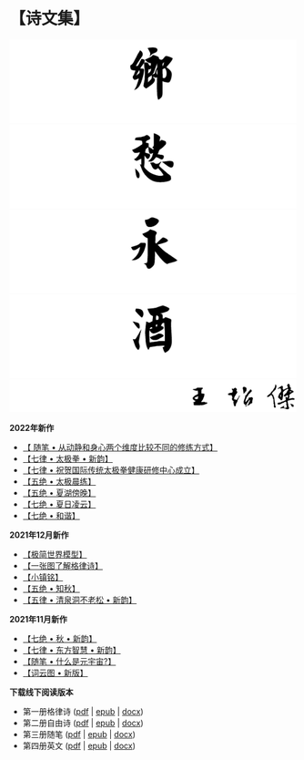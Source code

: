 # 【诗文集】

![乡](_static/images/xiang.PNG)
![愁](_static/images/chou.PNG)
![永](_static/images/yong.PNG)
![酒](_static/images/jiu.PNG)
![作者王超杰](_static/images/signature.PNG)

**2022年新作**

- [【 随笔 • 从动静和身心两个维度比较不同的修练方式】](03_proses/04_health/22.md)
- [【七律 • 太极拳 • 新韵】](01_classic_poems/04_qi_lv/19.md)
- [【七律 • 祝贺国际传统太极拳健康研修中心成立】](01_classic_poems/04_qi_lv/20.md)
- [【五绝 • 太极晨练】](01_classic_poems/01_wu_jue/48.md)
- [【五绝 • 夏湖傍晚】](01_classic_poems/01_wu_jue/47.md)
- [【七绝 • 夏日凌云】](01_classic_poems/03_qi_jue/42.md)
- [【七绝 • 和谐】](01_classic_poems/03_qi_jue/43.md)

**2021年12月新作**

- [【极简世界模型】](03_proses/01_politics/30.md)
- [【一张图了解格律诗】](03_proses/07_poetry/12.md)
- [【小镇铭】](003_xiao_zhen.md)
- [【五绝 • 知秋】](01_classic_poems/01_wu_jue/46.md)
- [【五律 • 清泉洞不老松 • 新韵】](01_classic_poems/02_wu_lv/11.md)

**2021年11月新作**

- [【七绝 • 秋 • 新韵】](01_classic_poems/03_qi_jue/41.md)
- [【七律 • 东方智慧 • 新韵】](01_classic_poems/04_qi_lv/18.md)
- [【随笔 • 什么是元宇宙?】](03_proses/01_politics/35.md)
- [【词云图 • 新版】](005_word_cloud.md)

**下载线下阅读版本**

- 第一册格律诗 ([pdf](https://www.wcj365.xyz/offline/01_classic_poems.pdf) | [epub](https://www.wcj365.xyz/offline/01_classic_poems.epub) | [docx](https://www.wcj365.xyz/offline/01_classic_poems.docx))
- 第二册自由诗 ([pdf](https://www.wcj365.xyz/offline/02_modern_poems.pdf) | [epub](https://www.wcj365.xyz/offline/02_modern_poems.epub) | [docx](https://www.wcj365.xyz/offline/02_modern_poems.docx))
- 第三册随笔 ([pdf](https://www.wcj365.xyz/offline/03_proses.pdf) | [epub](https://www.wcj365.xyz/offline/03_proses.epub) | [docx](https://www.wcj365.xyz/offline/03_proses.docx))
- 第四册英文 ([pdf](https://www.wcj365.xyz/offline/04_english.pdf) | [epub](https://www.wcj365.xyz/offline/04_english.epub) | [docx](https://www.wcj365.xyz/offline/04_english.docx))
